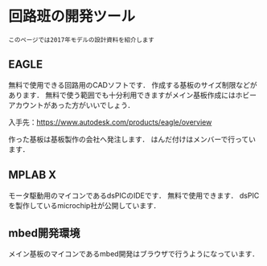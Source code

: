 # 回路班の開発ツール

`このページでは2017年モデルの設計資料を紹介します`

## EAGLE

無料で使用できる回路用のCADソフトです．
作成する基板のサイズ制限などがあります．
無料で使う範囲でも十分利用できますがメイン基板作成にはホビーアカウントがあった方がいいでしょう．

入手先：https://www.autodesk.com/products/eagle/overview

作った基板は基板製作の会社へ発注します．
はんだ付けはメンバーで行っています．

## MPLAB X

モータ駆動用のマイコンであるdsPICのIDEです．
無料で使用できます．
dsPICを製作しているmicrochip社が公開しています．

## mbed開発環境

メイン基板のマイコンであるmbed開発はブラウザで行うようになっています．
